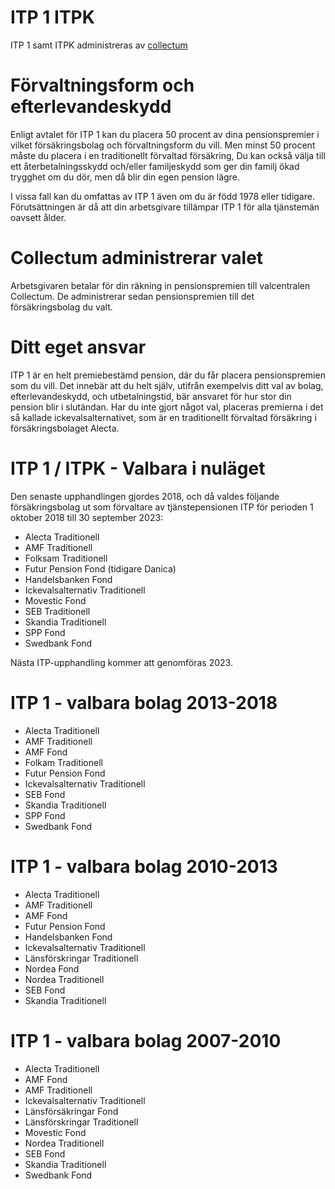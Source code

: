 # ITP 1 ITPK

ITP 1 samt ITPK administreras av [collectum](https://collectum.se/)

# Förvaltningsform och efterlevandeskydd
Enligt avtalet för ITP 1 kan du placera 50 procent av dina pensionspremier i vilket försäkringsbolag och förvaltningsform du vill. Men minst 50 procent måste du placera i en traditionellt förvaltad försäkring, Du kan också välja till ett återbetalningsskydd och/eller familjeskydd som ger din familj ökad trygghet om du dör, men då blir din egen pension lägre.

I vissa fall kan du omfattas av ITP 1 även om du är född 1978 eller tidigare. Förutsättningen är då att din arbetsgivare tillämpar ITP 1 för alla tjänstemän oavsett ålder.

# Collectum administrerar valet
Arbetsgivaren betalar för din räkning in pensionspremien till valcentralen Collectum. De administrerar sedan pensionspremien till det försäkringsbolag du valt.

# Ditt eget ansvar
ITP 1 är en helt premiebestämd pension, där du får placera pensionspremien som du vill. Det innebär att du helt själv, utifrån exempelvis ditt val av bolag, efterlevandeskydd, och utbetalningstid, bär ansvaret för hur stor din pension blir i slutändan. Har du inte gjort något val, placeras premierna i det så kallade ickevalsalternativet, som är en traditionellt förvaltad försäkring i försäkringsbolaget Alecta.

# ITP 1 / ITPK - Valbara i nuläget
Den senaste upphandlingen gjordes 2018, och då valdes följande försäkringsbolag ut som förvaltare av tjänstepensionen ITP för perioden 1 oktober 2018 till 30 september 2023:
- Alecta Traditionell
- AMF Traditionell
- Folksam Traditionell
- Futur Pension Fond (tidigare Danica)
- Handelsbanken Fond
- Ickevalsalternativ Traditionell
- Movestic Fond
- SEB Traditionell
- Skandia Traditionell
- SPP Fond
- Swedbank Fond

Nästa ITP-upphandling kommer att genomföras 2023.


# ITP 1 - valbara bolag 2013-2018

- Alecta Traditionell
- AMF Traditionell
- AMF Fond
- Folkam Traditionell
- Futur Pension Fond
- Ickevalsalternativ Traditionell
- SEB Fond
- Skandia Traditionell
- SPP Fond
- Swedbank Fond

# ITP 1 - valbara bolag 2010-2013

- Alecta Traditionell
- AMF Traditionell
- AMF Fond
- Futur Pension Fond
- Handelsbanken Fond
- Ickevalsalternativ Traditionell
- Länsförskringar Traditionell
- Nordea Fond
- Nordea Traditionell
- SEB Fond
- Skandia Traditionell

# ITP 1 - valbara bolag 2007-2010

- Alecta Traditionell
- AMF Fond
- AMF Traditionell
- Ickevalsalternativ Traditionell
- Länsförsäkringar Fond
- Länsförskringar Traditionell
- Movestic Fond
- Nordea Traditionell
- SEB Fond
- Skandia Traditionell
- Swedbank Fond